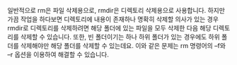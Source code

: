 일반적으로 rm은 파일 삭제용으로, rmdir은 디렉토리 삭제용으로 사용합니다. 하지만 가끔 작업을 하다보면 디렉토리에 내용이 존재하나 명확히 삭제할 의사가 있는 경우 rmdir로 디렉토리를 삭제하려면 해당 폴더에 있는 파일을 모두 삭제한 다음 해당 디렉토리를 삭제할 수 있습니다. 또한, 빈 폴더이기는 하나 하위 폴더가 있는 경우에도 하위 폴더를 삭제해야만 해당 폴더를 삭제할 수 있는데요. 이와 같은 문제는 rm 명령어의 –f와 –r 옵션을 이용하여 해결할 수 있습니다.